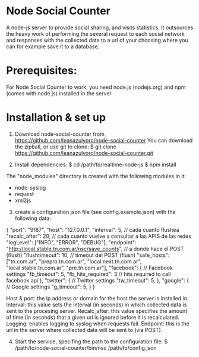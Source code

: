 Node Social Counter
===================
A node-js server to provide social sharing, and visits statistics. It outsources the heavy work of performing the several request to each social network and responses with the collected data to a url of your choosing where you can for example save it to a database.

Prerequisites: 
===================
For Node Social Counter to work, you need node.js (nodejs.org) and npm (comes with node.js) installed in the server

Installation & set up
===================
1) Download node-social-counter from https://github.com/leanazulyoro/node-social-counter You can download the zipball, or use git to clone: $ git clone https://github.com/leanazulyoro/node-social-counter.git

2) Install dependencies: 
$ cd /path/to/realtime-node-js 
$ npm install

The "node_modules" directory is created with the following modules in it:
- node-syslog
- request
- xml2js

3) create a configuration json file (see config.example.json) with the following data:

{
  "port":     "9187",
  "host":     "127.0.0.1",
  "interval": 5, // cada cuanto flushea
  "recalc_after": 20, // cada cuanto vuelve a consultar a las APIS de las redes
  "logLevel": ["INFO", "ERROR", "DEBUG"],
  "endpoint": "http://local.stable.tn.com.ar/nsc/save_counts", // a donde hace el POST (flush)
  "flushtimeout": 10, // timeout del POST (flush)
  "safe_hosts": ["tn.com.ar", "prepro.tn.com.ar", "local.next.tn.com.ar", "local.stable.tn.com.ar", "pre.tn.com.ar"],
  "facebook": { // Facebook settings
    "fb_timeout": 5,
    "fb_hits_required": 3 // hits required to call facebook api
  },
  "twitter": { // Twitter settings
    "tw_timeout": 5,
  },
  "google": { // Google settings
    "g_timeout": 5,
  }
}

Host & port: the ip address or domain for the host the server is installed in.
Interval: this value sets the interval (in seconds) in which collected data is sent to the procesing server.
Recalc_after: this value specifies the amount of time (in seconds) that a given url is ignored before it is recalculated.
Logging: enables logging to syslog when requests fail.
Endpoint: this is the url in the server where collected data will be sent to (via POST).

4) Start the service, specifing the path to the configuration file:
$ /path/to/node-social-counter/bin/nsc /path/to/config.json

